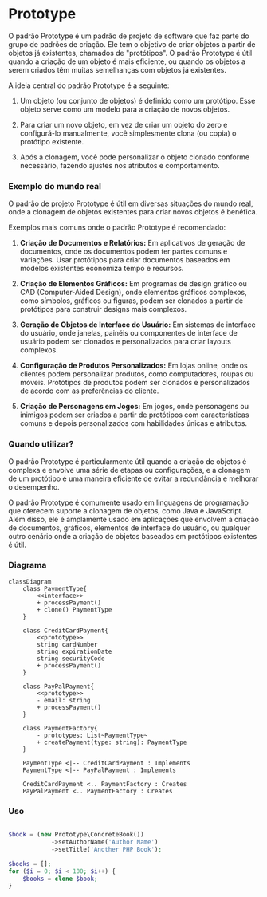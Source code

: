 # Prototype
O padrão Prototype é um padrão de projeto de software que faz parte do grupo de padrões de criação. Ele tem o objetivo de criar objetos a partir de objetos já existentes, chamados de "protótipos". O padrão Prototype é útil quando a criação de um objeto é mais eficiente, ou quando os objetos a serem criados têm muitas semelhanças com objetos já existentes.

A ideia central do padrão Prototype é a seguinte:

1. Um objeto (ou conjunto de objetos) é definido como um protótipo. Esse objeto serve como um modelo para a criação de novos objetos.

2. Para criar um novo objeto, em vez de criar um objeto do zero e configurá-lo manualmente, você simplesmente clona (ou copia) o protótipo existente.

3. Após a clonagem, você pode personalizar o objeto clonado conforme necessário, fazendo ajustes nos atributos e comportamento.

### Exemplo do mundo real
O padrão de projeto Prototype é útil em diversas situações do mundo real, onde a clonagem de objetos existentes para criar novos objetos é benéfica.

Exemplos mais comuns onde o padrão Prototype é recomendado:

1. **Criação de Documentos e Relatórios:** Em aplicativos de geração de documentos, onde os documentos podem ter partes comuns e variações. Usar protótipos para criar documentos baseados em modelos existentes economiza tempo e recursos.

2. **Criação de Elementos Gráficos:** Em programas de design gráfico ou CAD (Computer-Aided Design), onde elementos gráficos complexos, como símbolos, gráficos ou figuras, podem ser clonados a partir de protótipos para construir designs mais complexos.

3. **Geração de Objetos de Interface do Usuário:** Em sistemas de interface do usuário, onde janelas, painéis ou componentes de interface de usuário podem ser clonados e personalizados para criar layouts complexos.

4. **Configuração de Produtos Personalizados:** Em lojas online, onde os clientes podem personalizar produtos, como computadores, roupas ou móveis. Protótipos de produtos podem ser clonados e personalizados de acordo com as preferências do cliente.

5. **Criação de Personagens em Jogos:** Em jogos, onde personagens ou inimigos podem ser criados a partir de protótipos com características comuns e depois personalizados com habilidades únicas e atributos.

### Quando utilizar?
O padrão Prototype é particularmente útil quando a criação de objetos é complexa e envolve uma série de etapas ou configurações, e a clonagem de um protótipo é uma maneira eficiente de evitar a redundância e melhorar o desempenho.

O padrão Prototype é comumente usado em linguagens de programação que oferecem suporte a clonagem de objetos, como Java e JavaScript. Além disso, ele é amplamente usado em aplicações que envolvem a criação de documentos, gráficos, elementos de interface do usuário, ou qualquer outro cenário onde a criação de objetos baseados em protótipos existentes é útil.

### Diagrama
```mermaid
classDiagram
    class PaymentType{
        <<interface>>
        + processPayment()
        + clone() PaymentType
    }

    class CreditCardPayment{
        <<prototype>>
        string cardNumber
        string expirationDate
        string securityCode
        + processPayment()
    }

    class PayPalPayment{
        <<prototype>>
        - email: string
        + processPayment()
    }

    class PaymentFactory{
        - prototypes: List~PaymentType~
        + createPayment(type: string): PaymentType
    }

    PaymentType <|-- CreditCardPayment : Implements
    PaymentType <|-- PayPalPayment : Implements

    CreditCardPayment <.. PaymentFactory : Creates
    PayPalPayment <.. PaymentFactory : Creates
```


### Uso
```php

$book = (new Prototype\ConcreteBook())
            ->setAuthorName('Author Name')
            ->setTitle('Another PHP Book');

$books = [];
for ($i = 0; $i < 100; $i++) {
    $books = clone $book;
}
```